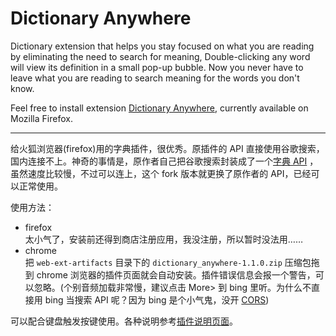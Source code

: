 # Dictionary Anywhere
Dictionary extension that helps you stay focused on what you are reading by eliminating the need to search for meaning, Double-clicking any word will view its definition in a small pop-up bubble. Now you never have to leave what you are reading to search meaning for the words you don't know.

Feel free to install extension <a href="https://addons.mozilla.org/en-US/firefox/addon/dictionary-anyvhere/">Dictionary Anywhere</a>, currently available on Mozilla Firefox.

---

给火狐浏览器(firefox)用的字典插件，很优秀。原插件的 API 直接使用谷歌搜索，国内连接不上。神奇的事情是，原作者自己把谷歌搜索封装成了一个[字典 API](https://github.com/meetDeveloper/googleDictionaryAPI) ，虽然速度比较慢，不过可以连上，这个 fork 版本就更换了原作者的 API，已经可以正常使用。

使用方法：  
- firefox  
太小气了，安装前还得到商店注册应用，我没注册，所以暂时没法用……  
- chrome  
把 `web-ext-artifacts` 目录下的 `dictionary_anywhere-1.1.0.zip` 压缩包拖到 chrome 浏览器的插件页面就会自动安装。插件错误信息会报一个警告，可以忽略。(个别音频加载非常慢，建议点击 More> 到 bing 里听。为什么不直接用 bing 当搜索 API 呢？因为 bing 是个小气鬼，没开 [CORS](https://developer.mozilla.org/en-US/docs/Web/HTTP/CORS))  

可以配合键盘触发按键使用。各种说明参考[插件说明页面](https://addons.mozilla.org/en-US/firefox/addon/dictionary-anyvhere/)。  
